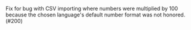 Fix for bug with CSV importing where numbers were multiplied by 100 because the chosen language's default number format was not honored. (#200)
